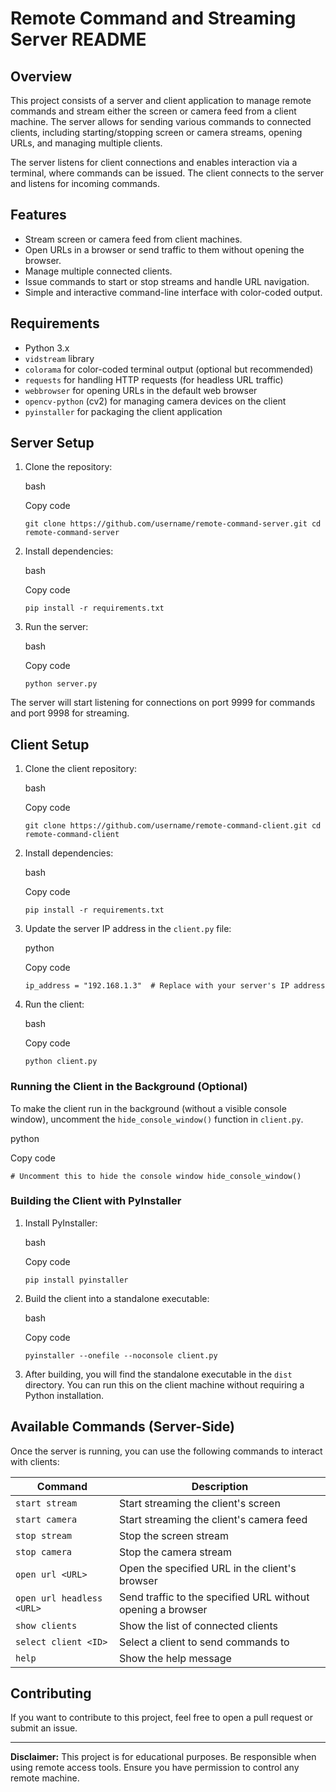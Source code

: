 # Remote Command and Streaming Server README

## Overview

This project consists of a server and client application to manage remote commands and stream either the screen or camera feed from a client machine. The server allows for sending various commands to connected clients, including starting/stopping screen or camera streams, opening URLs, and managing multiple clients.

The server listens for client connections and enables interaction via a terminal, where commands can be issued. The client connects to the server and listens for incoming commands.

## Features

- Stream screen or camera feed from client machines.
- Open URLs in a browser or send traffic to them without opening the browser.
- Manage multiple connected clients.
- Issue commands to start or stop streams and handle URL navigation.
- Simple and interactive command-line interface with color-coded output.

## Requirements

- Python 3.x
- `vidstream` library
- `colorama` for color-coded terminal output (optional but recommended)
- `requests` for handling HTTP requests (for headless URL traffic)
- `webbrowser` for opening URLs in the default web browser
- `opencv-python` (cv2) for managing camera devices on the client
- `pyinstaller` for packaging the client application

## Server Setup

1.  Clone the repository:

    bash

    Copy code

    `git clone https://github.com/username/remote-command-server.git cd remote-command-server`

2.  Install dependencies:

    bash

    Copy code

    `pip install -r requirements.txt`

3.  Run the server:

    bash

    Copy code

    `python server.py`

The server will start listening for connections on port 9999 for commands and port 9998 for streaming.

## Client Setup

1.  Clone the client repository:

    bash

    Copy code

    `git clone https://github.com/username/remote-command-client.git cd remote-command-client`

2.  Install dependencies:

    bash

    Copy code

    `pip install -r requirements.txt`

3.  Update the server IP address in the `client.py` file:

    python

    Copy code

    `ip_address = "192.168.1.3"  # Replace with your server's IP address`

4.  Run the client:

    bash

    Copy code

    `python client.py`

### Running the Client in the Background (Optional)

To make the client run in the background (without a visible console window), uncomment the `hide_console_window()` function in `client.py`.

python

Copy code

`# Uncomment this to hide the console window hide_console_window()`

### Building the Client with PyInstaller

1.  Install PyInstaller:

    bash

    Copy code

    `pip install pyinstaller`

2.  Build the client into a standalone executable:

    bash

    Copy code

    `pyinstaller --onefile --noconsole client.py`

3.  After building, you will find the standalone executable in the `dist` directory. You can run this on the client machine without requiring a Python installation.

## Available Commands (Server-Side)

Once the server is running, you can use the following commands to interact with clients:

| Command                   | Description                                                 |
| ------------------------- | ----------------------------------------------------------- |
| `start stream`            | Start streaming the client's screen                         |
| `start camera`            | Start streaming the client's camera feed                    |
| `stop stream`             | Stop the screen stream                                      |
| `stop camera`             | Stop the camera stream                                      |
| `open url <URL>`          | Open the specified URL in the client's browser              |
| `open url headless <URL>` | Send traffic to the specified URL without opening a browser |
| `show clients`            | Show the list of connected clients                          |
| `select client <ID>`      | Select a client to send commands to                         |
| `help`                    | Show the help message                                       |

## Contributing

If you want to contribute to this project, feel free to open a pull request or submit an issue.

---

**Disclaimer:** This project is for educational purposes. Be responsible when using remote access tools. Ensure you have permission to control any remote machine.
